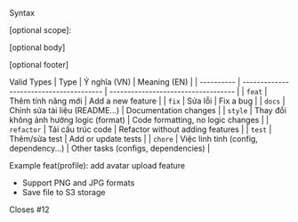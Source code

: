 Syntax 

<type>[optional scope]: <description>

[optional body]

[optional footer]


Valid Types
| Type       | Ý nghĩa (VN)                            | Meaning (EN)                        |
| ---------- | --------------------------------------- | ----------------------------------- |
| `feat`     | Thêm tính năng mới                      | Add a new feature                   |
| `fix`      | Sửa lỗi                                 | Fix a bug                           |
| `docs`     | Chỉnh sửa tài liệu (README...)          | Documentation changes               |
| `style`    | Thay đổi không ảnh hưởng logic (format) | Code formatting, no logic changes   |
| `refactor` | Tái cấu trúc code                       | Refactor without adding features    |
| `test`     | Thêm/sửa test                           | Add or update tests                 |
| `chore`    | Việc linh tinh (config, dependency...)  | Other tasks (configs, dependencies) |

Example
feat(profile): add avatar upload feature

- Support PNG and JPG formats
- Save file to S3 storage

Closes #12


